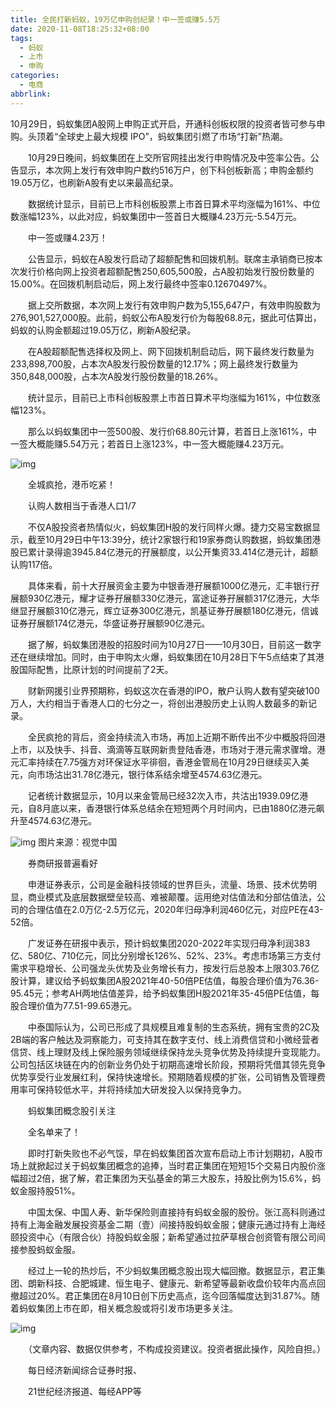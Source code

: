 ```yaml
---
title: 全民打新蚂蚁，19万亿申购创纪录！中一签或赚5.5万
date: 2020-11-08T18:25:32+08:00
tags:
  - 蚂蚁
  - 上市
  - 申购
categories:
  - 电商
abbrlink:
---
```


10月29日，蚂蚁集团A股网上申购正式开启，开通科创板权限的投资者皆可参与申购。头顶着“全球史上最大规模 IPO”，蚂蚁集团引燃了市场“打新”热潮。

　　10月29日晚间，蚂蚁集团在上交所官网挂出发行申购情况及中签率公告。公告显示，本次网上发行有效申购户数约516万户，创下科创板新高；申购金额约19.05万亿，也刷新A股有史以来最高纪录。

　　数据统计显示，目前已上市科创板股票上市首日算术平均涨幅为161%、中位数涨幅123%，以此对应，蚂蚁集团中一签首日大概赚4.23万元-5.54万元。

　　中一签或赚4.23万！

　　公告显示，蚂蚁在A股发行启动了超额配售和回拨机制。联席主承销商已按本次发行价格向网上投资者超额配售250,605,500股，占A股初始发行股份数量的15.00%。在回拨机制启动后，网上发行最终中签率0.12670497%。

　　据上交所数据，本次网上发行有效申购户数为5,155,647户，有效申购股数为276,901,527,000股。此前，蚂蚁公布A股发行价为每股68.8元，据此可估算出，蚂蚁的认购金额超过19.05万亿，刷新A股纪录。

　　在A股超额配售选择权及网上、网下回拨机制启动后，网下最终发行数量为233,898,700股，占本次A股发行股份数量的12.17%；网上最终发行数量为350,848,000股，占本次A股发行股份数量的18.26%。

　　统计显示，目前已上市科创板股票上市首日算术平均涨幅为161%，中位数涨幅123%。

　　那么以蚂蚁集团中一签500股、发行价68.80元计算，若首日上涨161%，中一签大概能赚5.54万元；若首日上涨123%，中一签大概能赚4.23万元。

![img](https://cdn.jsdelivr.net/gh/yakeing/Documentation@main/Hexo/images/97bb-kcaeqzy2792252.jpg)

　　全城疯抢，港币吃紧！

　　认购人数相当于香港人口1/7

　　不仅A股投资者热情似火，蚂蚁集团H股的发行同样火爆。捷力交易宝数据显示，截至10月29日中午13:39分，统计2家银行和19家券商认购数据，蚂蚁集团港股已累计录得逾3945.84亿港元的孖展额度，以公开集资33.414亿港元计，超额认购117倍。

　　具体来看，前十大孖展资金主要为中银香港孖展额1000亿港元，汇丰银行孖展额930亿港元，耀才证券孖展额330亿港元，富途证券孖展额317亿港元，大华继显孖展额310亿港元，辉立证券300亿港元，凯基证券孖展额180亿港元，信诚证券孖展额174亿港元，华盛证券孖展额90亿港元。

　　据了解，蚂蚁集团港股的招股时间为10月27日——10月30日，目前这一数字还在继续增加。同时，由于申购太火爆，蚂蚁集团在10月28日下午5点结束了其港股国际配售，比原计划的时间提前了2天。

　　财新网援引业界预期称，蚂蚁这次在香港的IPO，散户认购人数有望突破100万人，大约相当于香港人口的七分之一，将创出港股历史上认购人数最多的新记录。

　　全民疯抢的背后，资金持续流入市场，再加上近期不断传出不少中概股将回港上市，以及快手、抖音、滴滴等互联网新贵登陆香港，市场对于港元需求骤增。港元汇率持续在7.75强方对环保证水平徘徊，香港金管局在10月29日继续买入美元，向市场沽出31.78亿港元，银行体系结余增至4574.63亿港元。

　　记者统计数据显示，10月以来金管局已经32次入市，共沽出1939.09亿港元，自8月底以来，香港银行体系总结余在短短两个月时间内，已由1880亿港元飙升至4574.63亿港元。

![img](https://cdn.jsdelivr.net/gh/yakeing/Documentation@main/Hexo/images/90c8-kcaeqzx6103198.jpg)
图片来源：视觉中国

　　券商研报普遍看好

　　申港证券表示，公司是金融科技领域的世界巨头，流量、场景、技术优势明显，商业模式及底层数据壁垒较高、难被颠覆。运用绝对估值法和分部估值法，公司的合理估值在2.0万亿-2.5万亿元，2020年归母净利润460亿元，对应PE在43-52倍。

　　广发证券在研报中表示，预计蚂蚁集团2020-2022年实现归母净利润383亿、580亿、710亿元，同比分别增长126%、52%、23%。考虑市场第三方支付需求平稳增长、公司强龙头优势及业务增长有力，按发行后总股本上限303.76亿股计算，建议给予蚂蚁集团A股2021年40-50倍PE估值，每股合理价值为76.36-95.45元；参考AH两地估值差异，给予蚂蚁集团H股2021年35-45倍PE估值，每股合理价值为77.51-99.65港元。

　　中泰国际认为，公司已形成了具规模且难复制的生态系统，拥有宝贵的2C及2B端的客户触达及洞察能力，可支持其在数字支付、线上消费信贷和小微经营者信贷、线上理财及线上保险服务领域继续保持龙头竞争优势及持续提升变现能力。公司包括区块链在内的创新业务仍处于初期高速增长阶段，预期将凭借其领先竞争优势享受行业发展红利，保持快速增长。预期随着规模的扩张，公司销售及管理费用率可保持较低水平，并将持续加大研发投入以保持竞争力。

　　蚂蚁集团概念股引关注

　　全名单来了！

　　即时打新失败也不必气馁，早在蚂蚁集团首次宣布启动上市计划期初，A股市场上就掀起过关于蚂蚁集团概念的追捧，当时君正集团在短短15个交易日内股价涨幅超过2倍，据了解，君正集团为天弘基金的第三大股东，持股比例为15.6%，蚂蚁金服持股51%。

　　中国太保、中国人寿、新华保险则直接持有蚂蚁金服的股份。张江高科则通过持有上海金融发展投资基金二期（壹）间接持股蚂蚁金服；健康元通过持有上海经颐投资中心（有限合伙）持股蚂蚁金服；新希望通过拉萨草根合创资管有限公司间接参股蚂蚁金服。

　　经过上一轮的热炒后，不少蚂蚁集团概念股出现大幅回撤。数据显示，君正集团、朗新科技、合肥城建、恒生电子、健康元、新希望等最新收盘价较年内高点回撤超过20%。君正集团在8月10日创下历史高点，迄今回落幅度达到31.87%。随着蚂蚁集团上市在即，相关概念股或将引发市场更多关注。

![img](https://cdn.jsdelivr.net/gh/yakeing/Documentation@main/Hexo/images/803a-kcaeqzy2792404.jpg)

　　（文章内容、数据仅供参考，不构成投资建议。投资者据此操作，风险自担。）

　　每日经济新闻综合证券时报、

　　21世纪经济报道、每经APP等